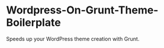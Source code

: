 Wordpress-On-Grunt-Theme-Boilerplate
====================================

Speeds up your WordPress theme creation with Grunt.
